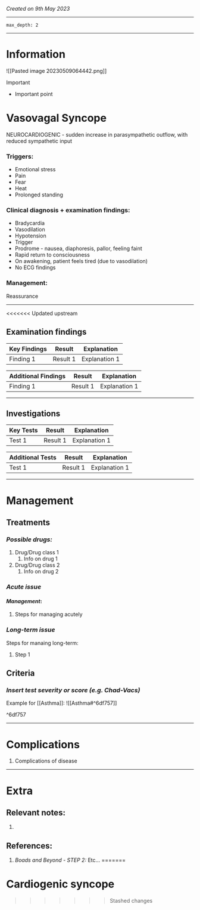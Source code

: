 *Created on 9th May 2023*

---
```toc
max_depth: 2
```
---

# Information
 
![[Pasted image 20230509064442.png]]

> [!Important]
- Important point

# Vasovagal Syncope
NEUROCARDIOGENIC - sudden increase in parasympathetic outflow, with reduced sympathetic input

### Triggers:
- Emotional stress 
- Pain
- Fear
- Heat 
- Prolonged standing

### Clinical diagnosis + examination findings:
- Bradycardia
- Vasodilation
- Hypotension
- Trigger
- Prodrome - nausea, diaphoresis, pallor, feeling faint
- Rapid return to consciousness
- On awakening, patient feels tired (due to vasodilation)
- No ECG findings

### Management: 
Reassurance

---

<<<<<<< Updated upstream
## Examination findings
| Key Findings     | Result    | Explanation                                                                                                         |
| ---------------- | --------- | ------------------------------------------------------------------------------------------------------------------- |
| Finding 1 | Result 1 | Explanation 1    |                                                                                                                     |

| Additional Findings         | Result    | Explanation |
| ---------------- | --------- | ----------- |
| Finding 1 | Result 1 | Explanation 1

---

## Investigations
| Key Tests                 |Result| Explanation                                                                                                                                                     |
| ------------------------- | --- | --------------------------------------------------------------------------------------------------------------------------------------------------------------- |
| Test 1                    |Result 1| Explanation 1                                                                                                                                                        |

| Additional Tests               |  Result   | Explanation                |
| ------------------------------ | --- | --------------------- |
| Test 1                            |  Result 1   | Explanation 1 |

---

# Management
## Treatments
### *Possible drugs:*
1. Drug/Drug class 1
	1. Info on drug 1
2. Drug/Drug class 2
	1. Info on drug 2


### *Acute issue*
#### *Management*:
1. Steps for managing acutely

### *Long-term issue*
Steps for manaing long-term:
1. Step 1

## Criteria
### *Insert test severity or score (e.g. Chad-Vacs)*
Example for [[Asthma]]:
![[Asthma#^6df757]]

^6df757

---

# Complications
1. Complications of disease

---

# Extra
## Relevant notes:
1. 
## References:
1. *Boads and Beyond - STEP 2:* Etc...
=======
# Cardiogenic syncope
>>>>>>> Stashed changes
